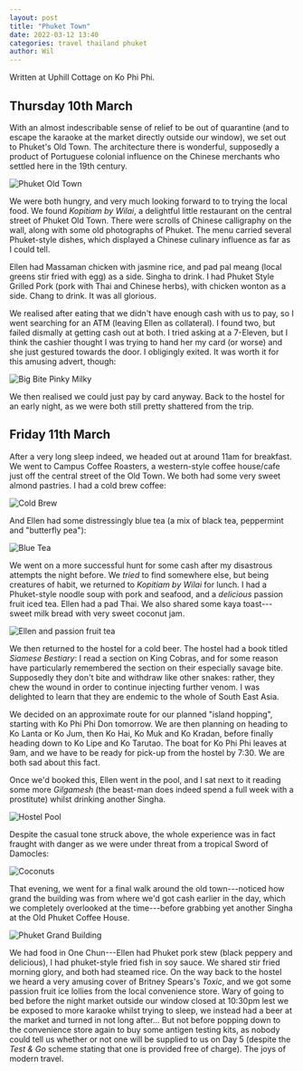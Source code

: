 ```yaml
---
layout: post
title: "Phuket Town"
date: 2022-03-12 13:40
categories: travel thailand phuket
author: Wil
---
```


Written at Uphill Cottage on Ko Phi Phi.

## Thursday 10th March

With an almost indescribable sense of relief to be out of quarantine (and to escape the karaoke at the market directly outside our window), we set out to Phuket's Old Town. The architecture there is wonderful, supposedly a product of Portuguese colonial influence on the Chinese merchants who settled here in the 19th century.

![Phuket Old Town](/assets/phuket-1.JPG)

We were both hungry, and very much looking forward to to trying the local food. We found *Kopitiam by Wilai*, a delightful little restaurant on the central street of Phuket Old Town. There were scrolls of Chinese calligraphy on the wall, along with some old photographs of Phuket. The menu carried several Phuket-style dishes, which displayed a Chinese culinary influence as far as I could tell.

Ellen had Massaman chicken with jasmine rice, and pad pal meang (local greens stir fried with egg) as a side. Singha to drink. I had Phuket Style Grilled Pork (pork with Thai and Chinese herbs), with chicken wonton as a side. Chang to drink. It was all glorious.

We realised after eating that we didn't have enough cash with us to pay, so I went searching for an ATM (leaving Ellen as collateral). I found two, but failed dismally at getting cash out at both. I tried asking at a 7-Eleven, but I think the cashier thought I was trying to hand her my card (or worse) and she just gestured towards the door. I obligingly exited. It was worth it for this amusing advert, though:

![Big Bite Pinky Milky](/assets/phuket-2.JPG)

We then realised we could just pay by card anyway. Back to the hostel for an early night, as we were both still pretty shattered from the trip.

## Friday 11th March

After a very long sleep indeed, we headed out at around 11am for breakfast. We went to Campus Coffee Roasters, a western-style coffee house/cafe just off the central street of the Old Town. We both had some very sweet almond pastries. I had a cold brew coffee:

![Cold Brew](/assets/phuket-3.jpg)

And Ellen had some distressingly blue tea (a mix of black tea,  peppermint and "butterfly pea"):

![Blue Tea](/assets/phuket-4.JPG)

We went on a more successful hunt for some cash after my disastrous attempts the night before. We *tried* to find somewhere else, but being creatures of habit, we returned to *Kopitiam by Wilai* for lunch. I had a Phuket-style noodle soup with pork and seafood, and a *delicious* passion fruit iced tea. Ellen had a pad Thai. We also shared some kaya toast---sweet milk bread with very sweet coconut jam.

![Ellen and passion fruit tea](/assets/phuket-5.JPG)

We then returned to the hostel for a cold beer. The hostel had a book titled *Siamese Bestiary*: I read a section on King Cobras, and for some reason have particularly remembered the section on their especially savage bite. Supposedly they don't bite and withdraw like other snakes: rather, they chew the wound in order to continue injecting further venom. I was delighted to learn that they are endemic to the whole of South East Asia.

We decided on an approximate route for our planned "island hopping", starting with Ko Phi Phi Don tomorrow. We are then planning on heading to Ko Lanta or Ko Jum, then Ko Hai, Ko Muk and Ko Kradan, before finally heading down to Ko Lipe and Ko Tarutao. The boat for Ko Phi Phi leaves at 9am, and we have to be ready for pick-up from the hostel by 7:30. We are both sad about this fact.

Once we'd booked this, Ellen went in the pool, and I sat next to it reading some more *Gilgamesh* (the beast-man does indeed spend a full week with a prostitute) whilst drinking another Singha.

![Hostel Pool](/assets/phuket-6.JPG)

Despite the casual tone struck above, the whole experience was in fact fraught with danger as we were under threat from a tropical Sword of Damocles:

![Coconuts](/assets/phuket-7.JPG)

That evening, we went for a final walk around the old town---noticed how grand the building was from where we'd got cash earlier in the day, which we completely overlooked at the time---before grabbing yet another Singha at the Old Phuket Coffee House.

![Phuket Grand Building](/assets/phuket-8.JPG)

We had food in One Chun---Ellen had Phuket pork stew (black peppery and delicious), I had phuket-style fried fish in soy sauce. We shared stir fried morning glory, and both had steamed rice. On the way back to the hostel we heard a very amusing cover of Britney Spears's *Toxic*, and we got some passion fruit ice lollies from the local convenience store. Wary of going to bed before the night market outside our window closed at 10:30pm lest we be exposed to more karaoke whilst trying to sleep, we instead had a beer at the market and turned in not long after... But not before popping down to the convenience store again to buy some antigen testing kits, as nobody could tell us whether or not one will be supplied to us on Day 5 (despite the *Test & Go* scheme stating that one is provided free of charge). The joys of modern travel.